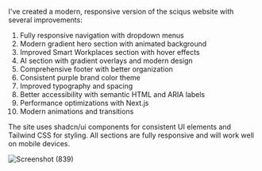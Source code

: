 I've created a modern, responsive version of the sciqus website with several improvements:

1. Fully responsive navigation with dropdown menus
2. Modern gradient hero section with animated background
3. Improved Smart Workplaces section with hover effects
4. AI section with gradient overlays and modern design
5. Comprehensive footer with better organization
6. Consistent purple brand color theme
7. Improved typography and spacing
8. Better accessibility with semantic HTML and ARIA labels
9. Performance optimizations with Next.js
10. Modern animations and transitions


The site uses shadcn/ui components for consistent UI elements and Tailwind CSS for styling. All sections are fully responsive and will work well on mobile devices.

![Screenshot (839)](https://github.com/user-attachments/assets/6ccc892b-21dd-4843-bb3f-22ad80fda925)
